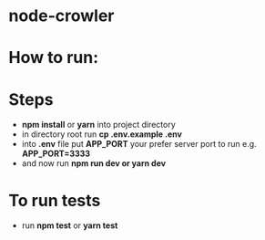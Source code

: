 # node-crowler

# How to run:

# Steps

- **npm install** or **yarn** into project directory
- in directory root run **cp .env.example .env**
- into **.env** file put **APP_PORT** your prefer server port to run e.g. **APP_PORT=3333**
- and now run **npm run dev or yarn dev**

# To run tests

- run **npm test** or **yarn test**
